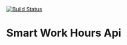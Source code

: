 [![Build Status](https://travis-ci.com/erikainacio/smart-work-hours-api.svg?branch=master)](https://travis-ci.com/erikainacio/smart-work-hours-api)
# Smart Work Hours Api
